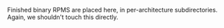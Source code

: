 Finished binary RPMS are placed here, in per-architecture subdirectories.  Again, we shouldn't touch this directly.
